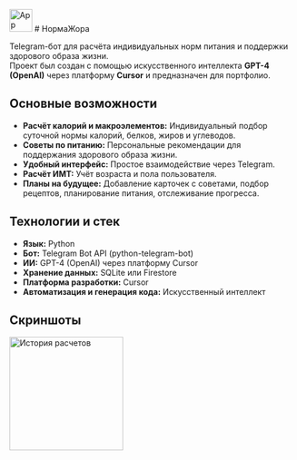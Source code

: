 <img src="screenshots/main.png" alt="App Icon" height="40"> # НормаЖора

Telegram-бот для расчёта индивидуальных норм питания и поддержки здорового образа жизни.  
Проект был создан с помощью искусственного интеллекта **GPT-4 (OpenAI)** через платформу **Cursor** и предназначен для портфолио.

## Основные возможности

- **Расчёт калорий и макроэлементов:** Индивидуальный подбор суточной нормы калорий, белков, жиров и углеводов.
- **Советы по питанию:** Персональные рекомендации для поддержания здорового образа жизни.
- **Удобный интерфейс:** Простое взаимодействие через Telegram.
- **Расчёт ИМТ:** Учёт возраста и пола пользователя.
- **Планы на будущее:** Добавление карточек с советами, подбор рецептов, планирование питания, отслеживание прогресса.

## Технологии и стек

- **Язык:** Python
- **Бот:** Telegram Bot API (python-telegram-bot)
- **ИИ:** GPT-4 (OpenAI) через платформу Cursor
- **Хранение данных:** SQLite или Firestore
- **Платформа разработки:** Cursor
- **Автоматизация и генерация кода:** Искусственный интеллект

## Скриншоты

<td><img src="screenshots/screen_history.png" alt="История расчетов" width="200"/></td>
